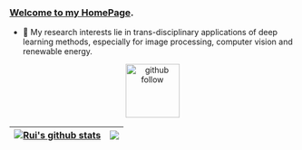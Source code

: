 ### [Welcome to my HomePage](https://lironui.github.io/).

<!--
**lironui/lironui** is a ✨ _special_ ✨ repository because its `README.md` (this file) appears on your GitHub profile.

Here are some ideas to get you started:


-->

- 🔭 My research interests lie in trans-disciplinary applications of deep learning methods, especially for image processing, computer vision and renewable energy. 



<p align="center"> 
  <img src="https://img.shields.io/github/followers/lironui?label=Followers" width="95px" alt="github follow" />
</p>


| <a href="https://github.com/lironui/github-readme-stats"><img align="center" src="https://github-readme-stats-chi-three-42.vercel.app/api?username=lironui&show_icons=true&include_all_commits=true&theme=buefy&hide_border=true" alt="Rui's github stats" /></a> | <a href="https://github.com/lironui/github-readme-stats"><img align="center" src="https://github-readme-stats-chi-three-42.vercel.app/api/top-langs/?username=lironui&layout=compact&theme=buefy&hide_border=true&count_private=true" /></a> |
| ------------- | ------------- |

